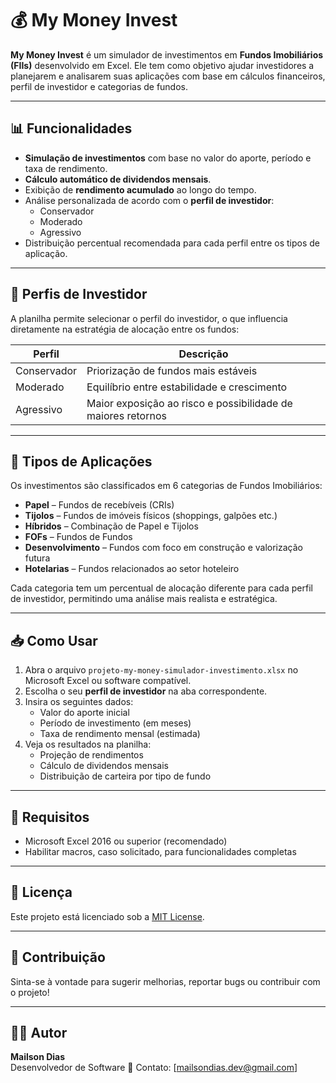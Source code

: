# 💰 My Money Invest

**My Money Invest** é um simulador de investimentos em **Fundos Imobiliários (FIIs)** desenvolvido em Excel. Ele tem como objetivo ajudar investidores a planejarem e analisarem suas aplicações com base em cálculos financeiros, perfil de investidor e categorias de fundos.

---

## 📊 Funcionalidades

- **Simulação de investimentos** com base no valor do aporte, período e taxa de rendimento.
- **Cálculo automático de dividendos mensais**.
- Exibição de **rendimento acumulado** ao longo do tempo.
- Análise personalizada de acordo com o **perfil de investidor**:
  - Conservador
  - Moderado
  - Agressivo
- Distribuição percentual recomendada para cada perfil entre os tipos de aplicação.

---

## 🧠 Perfis de Investidor

A planilha permite selecionar o perfil do investidor, o que influencia diretamente na estratégia de alocação entre os fundos:

| Perfil       | Descrição                                   |
|--------------|---------------------------------------------|
| Conservador  | Priorização de fundos mais estáveis          |
| Moderado     | Equilíbrio entre estabilidade e crescimento  |
| Agressivo    | Maior exposição ao risco e possibilidade de maiores retornos |

---

## 🏢 Tipos de Aplicações

Os investimentos são classificados em 6 categorias de Fundos Imobiliários:

- **Papel** – Fundos de recebíveis (CRIs)
- **Tijolos** – Fundos de imóveis físicos (shoppings, galpões etc.)
- **Híbridos** – Combinação de Papel e Tijolos
- **FOFs** – Fundos de Fundos
- **Desenvolvimento** – Fundos com foco em construção e valorização futura
- **Hotelarias** – Fundos relacionados ao setor hoteleiro

Cada categoria tem um percentual de alocação diferente para cada perfil de investidor, permitindo uma análise mais realista e estratégica.

---

## 📥 Como Usar

1. Abra o arquivo `projeto-my-money-simulador-investimento.xlsx` no Microsoft Excel ou software compatível.
2. Escolha o seu **perfil de investidor** na aba correspondente.
3. Insira os seguintes dados:
   - Valor do aporte inicial
   - Período de investimento (em meses)
   - Taxa de rendimento mensal (estimada)
4. Veja os resultados na planilha:
   - Projeção de rendimentos
   - Cálculo de dividendos mensais
   - Distribuição de carteira por tipo de fundo

---

## 📌 Requisitos

- Microsoft Excel 2016 ou superior (recomendado)
- Habilitar macros, caso solicitado, para funcionalidades completas

---

## 📎 Licença

Este projeto está licenciado sob a [MIT License](LICENSE).

---

## 🤝 Contribuição

Sinta-se à vontade para sugerir melhorias, reportar bugs ou contribuir com o projeto!

---

## 👨‍💻 Autor

**Mailson Dias**  
Desenvolvedor de Software
📧 Contato: [mailsondias.dev@gmail.com]
